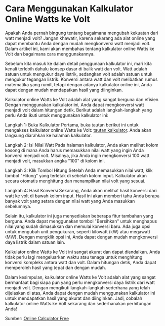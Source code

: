 Cara Menggunakan Kalkulator Online Watts ke Volt
================================================

Apakah Anda pernah bingung tentang bagaimana mengubah kekuatan dari watt menjadi volt? Jangan khawatir, karena sekarang ada alat online yang dapat membantu Anda dengan mudah mengkonversi watt menjadi volt. Dalam artikel ini, kami akan membahas tentang kalkulator online Watts ke Volt dan bagaimana cara menggunakannya.

Sebelum kita masuk ke dalam detail penggunaan kalkulator ini, mari kita kenali terlebih dahulu konsep dasar di balik watt dan volt. Watt adalah satuan untuk mengukur daya listrik, sedangkan volt adalah satuan untuk mengukur tegangan listrik. Konversi antara watt dan volt melibatkan rumus matematika yang rumit, tetapi dengan adanya kalkulator online ini, Anda dapat dengan mudah mendapatkan hasil yang diinginkan.

Kalkulator online Watts ke Volt adalah alat yang sangat berguna dan efisien. Dengan menggunakan kalkulator ini, Anda dapat mengkonversi watt menjadi volt dalam hitungan detik. Berikut adalah langkah-langkah yang perlu Anda ikuti untuk menggunakan kalkulator ini:

Langkah 1: Buka Kalkulator Pertama, buka tautan berikut ini untuk mengakses kalkulator online Watts ke Volt: [tautan kalkulator](https://www.onlinecalculatorsfree.com/id/tools/watt-to-volts-calculator.html). Anda akan langsung diarahkan ke halaman kalkulator.

Langkah 2: Isi Nilai Watt Pada halaman kalkulator, Anda akan melihat kolom kosong di mana Anda harus memasukkan nilai watt yang ingin Anda konversi menjadi volt. Misalnya, jika Anda ingin mengkonversi 100 watt menjadi volt, masukkan angka "100" di kolom ini.

Langkah 3: Klik Tombol Hitung Setelah Anda memasukkan nilai watt, klik tombol "Hitung" yang terletak di sebelah kolom input. Kalkulator akan secara otomatis menghitung dan menampilkan nilai volt yang sesuai.

Langkah 4: Hasil Konversi Sekarang, Anda akan melihat hasil konversi dari watt ke volt di bawah kolom input. Hasil ini akan memberi tahu Anda berapa banyak volt yang setara dengan nilai watt yang Anda masukkan sebelumnya.

Selain itu, kalkulator ini juga menyediakan beberapa fitur tambahan yang berguna. Anda dapat menggunakan tombol "Bersihkan" untuk menghapus nilai yang sudah dimasukkan dan memulai konversi baru. Ada juga opsi untuk mengubah unit pengukuran, seperti kilowatt (kW) atau megawatt (MW). Dengan mengklik opsi ini, Anda dapat dengan mudah mengkonversi daya listrik dalam satuan lain.

Kalkulator online Watts ke Volt ini sangat akurat dan dapat diandalkan. Anda tidak perlu lagi mengeluarkan waktu atau tenaga untuk menghitung konversi kompleks antara watt dan volt. Dalam hitungan detik, Anda dapat memperoleh hasil yang tepat dan dengan mudah.

Dalam kesimpulan, kalkulator online Watts ke Volt adalah alat yang sangat bermanfaat bagi siapa pun yang perlu mengkonversi daya listrik dari watt menjadi volt. Dengan mengikuti langkah-langkah sederhana yang telah dijelaskan di atas, Anda dapat dengan mudah menggunakan kalkulator ini untuk mendapatkan hasil yang akurat dan diinginkan. Jadi, cobalah kalkulator online Watts ke Volt sekarang dan sederhanakan perhitungan Anda!

Sumber: [Online Calculator Free](https://www.onlinecalculatorsfree.com/id/tools/watt-to-volts-calculator.html)